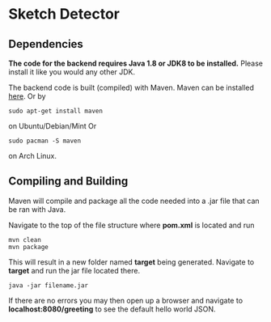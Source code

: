 # Sketch Detector

## Dependencies
**The code for the backend requires Java 1.8 or JDK8 to be installed.** Please install it like you would any other JDK.

The backend code is built (compiled) with Maven. Maven can be installed [here](https://maven.apache.org/download.cgi). Or by

    sudo apt-get install maven

on Ubuntu/Debian/Mint Or

    sudo pacman -S maven

on Arch Linux.

## Compiling and Building
Maven will compile and package all the code needed into a .jar file that can be ran with Java.

Navigate to the top of the file structure where **pom.xml** is located and run

    mvn clean
    mvn package

This will result in a new folder named **target** being generated. Navigate to **target** and run the jar file located there.

    java -jar filename.jar

If there are no errors you may then open up a browser and navigate to **localhost:8080/greeting** to see the default hello world JSON.
